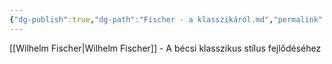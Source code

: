 ```yaml
---
{"dg-publish":true,"dg-path":"Fischer - a klasszikáról.md","permalink":"/fischer-a-klasszikarol/"}
---
```


[[Wilhelm Fischer\|Wilhelm Fischer]] - A bécsi klasszikus stílus fejlődéséhez